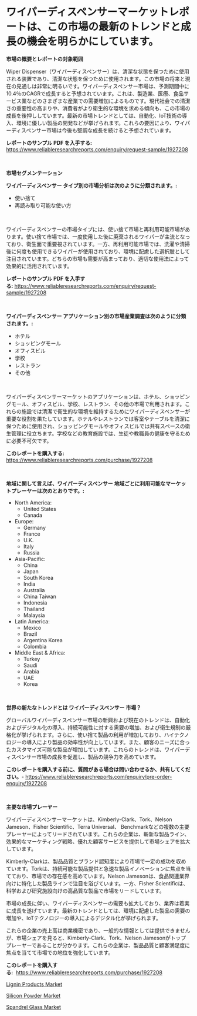 <p><h1>ワイパーディスペンサーマーケットレポートは、この市場の最新のトレンドと成長の機会を明らかにしています。</h1></p><p><strong>市場の概要とレポートの対象範囲</strong></p>
<p><p>Wiper Dispenser（ワイパーディスペンサー）は、清潔な状態を保つために使用される装置であり、清潔な状態を保つために使用されます。この市場の将来と現在の見通しは非常に明るいです。ワイパーディスペンサー市場は、予測期間中に10.4％のCAGRで成長すると予想されています。これは、製造業、医療、食品サービス業などのさまざまな産業での需要増加によるものです。現代社会での清潔さの重要性の高まりや、消費者がより衛生的な環境を求める傾向も、この市場の成長を後押ししています。最新の市場トレンドとしては、自動化、IoT技術の導入、環境に優しい製品の開発などが挙げられます。これらの要因により、ワイパーディスペンサー市場は今後も堅調な成長を続けると予想されています。</p></p>
<p><strong>レポートのサンプル PDF を入手する:</strong> <a href="https://www.reliableresearchreports.com/enquiry/request-sample/1927208">https://www.reliableresearchreports.com/enquiry/request-sample/1927208</a></p>
<p>&nbsp;</p>
<p><strong>市場セグメンテーション</strong></p>
<p><strong>ワイパーディスペンサー タイプ別の市場分析は次のように分類されます。:</strong></p>
<p><ul><li>使い捨て</li><li>再読み取り可能な使い方</li></ul></p>
<p>&nbsp;</p>
<p><p>ワイパーディスペンサーの市場タイプには、使い捨て市場と再利用可能市場があります。使い捨て市場では、一度使用した後に廃棄されるワイパーが主流となっており、衛生面で重要視されています。一方、再利用可能市場では、洗濯や清掃後に何度も使用できるワイパーが使用されており、環境に配慮した選択肢として注目されています。どちらの市場も需要が高まっており、適切な使用法によって効果的に活用されています。</p></p>
<p><strong>レポートのサンプル PDF を入手する:</strong>&nbsp;<a href="https://www.reliableresearchreports.com/enquiry/request-sample/1927208">https://www.reliableresearchreports.com/enquiry/request-sample/1927208</a></p>
<p>&nbsp;</p>
<p><strong> ワイパーディスペンサー アプリケーション別の市場産業調査は次のように分類されます。:</strong></p>
<p><ul><li>ホテル</li><li>ショッピングモール</li><li>オフィスビル</li><li>学校</li><li>レストラン</li><li>その他</li></ul></p>
<p>&nbsp;</p>
<p><p>ワイパーディスペンサーマーケットのアプリケーションは、ホテル、ショッピングモール、オフィスビル、学校、レストラン、その他の市場で利用されます。これらの施設では清潔で衛生的な環境を維持するためにワイパーディスペンサーが重要な役割を果たしています。ホテルやレストランでは客室やテーブルを清潔に保つために使用され、ショッピングモールやオフィスビルでは共有スペースの衛生管理に役立ちます。学校などの教育施設では、生徒や教職員の健康を守るために必要不可欠です。</p></p>
<p><strong>このレポートを購入する:</strong>&nbsp; <a href="https://www.reliableresearchreports.com/purchase/1927208">https://www.reliableresearchreports.com/purchase/1927208</a></p>
<p>&nbsp;</p>
<p><strong>地域に関して言えば、ワイパーディスペンサー 地域ごとに利用可能なマーケットプレーヤーは次のとおりです。:</strong></p>
<p><ul>
    <li>
        North America:
        <ul>
            <li>United States</li>
            <li>Canada</li>
        </ul>
    </li>
    <li>
        Europe:
        <ul>
            <li>Germany</li>
            <li>France</li>
            <li>U.K.</li>
            <li>Italy</li>
            <li>Russia</li>
        </ul>
    </li>
    <li>
        Asia-Pacific:
        <ul>
            <li>China</li>
            <li>Japan</li>
            <li>South Korea</li>
            <li>India</li>
            <li>Australia</li>
            <li>China Taiwan</li>
            <li>Indonesia</li>
            <li>Thailand</li>
            <li>Malaysia</li>
        </ul>
    </li>
    <li>
        Latin America:
        <ul>
            <li>Mexico</li>
            <li>Brazil</li>
            <li>Argentina Korea</li>
            <li>Colombia</li>
        </ul>
    </li>
    <li>
        Middle East & Africa:
        <ul>
            <li>Turkey</li>
            <li>Saudi</li>
            <li>Arabia</li>
            <li>UAE</li>
            <li>Korea</li>
        </ul>
    </li>
    </ul></p>
<p>&nbsp;</p>
<p><strong>世界の新たなトレンドとは ワイパーディスペンサー 市場？</strong></p>
<p><p>グローバルワイパーディスペンサー市場の新興および現在のトレンドは、自動化およびデジタル化の導入、持続可能性に対する需要の増加、および衛生規制の厳格化が挙げられます。さらに、使い捨て製品の利用が増加しており、ハイテクノロジーの導入により製品の効率性が向上しています。また、顧客のニーズに合ったカスタマイズ可能な製品が増加しています。これらのトレンドは、ワイパーディスペンサー市場の成長を促進し、製品の競争力を高めています。</p></p>
<p><strong>このレポートを購入する前に、質問がある場合は問い合わせるか、共有してください。</strong>- <a href="https://www.reliableresearchreports.com/enquiry/pre-order-enquiry/1927208">https://www.reliableresearchreports.com/enquiry/pre-order-enquiry/1927208</a></p>
<p>&nbsp;</p>
<p><strong>主要な市場プレーヤー</strong></p>
<p><p>ワイパーディスペンサーマーケットは、Kimberly-Clark、Tork、Nelson Jameson、Fisher Scientific、Terra Universal、 Benchmarkなどの複数の主要プレーヤーによってリードされています。これらの企業は、斬新な製品ライン、効果的なマーケティング戦略、優れた顧客サービスを提供して市場シェアを拡大しています。</p><p>Kimberly-Clarkは、製品品質とブランド認知度により市場で一定の成功を収めています。Torkは、持続可能な製品提供と急速な製品イノベーションに焦点を当てており、市場での存在感を高めています。Nelson Jamesonは、食品関連業界向けに特化した製品ラインで注目を浴びています。一方、Fisher Scientificは、科学および研究施設向けの高品質な製品で市場をリードしています。</p><p>市場の成長に伴い、ワイパーディスペンサーの需要も拡大しており、業界は着実に成長を遂げています。最新のトレンドとしては、環境に配慮した製品の需要の増加や、IoTテクノロジーの導入によるデジタル化が挙げられます。</p><p>これらの企業の売上高は商業機密であり、一般的な情報としては提供できませんが、市場シェアを見ると、Kimberly-Clark、Tork、Nelson Jamesonがトッププレーヤーであることが分かります。これらの企業は、製品品質と顧客満足度に焦点を当てて市場での地位を強化しています。</p></p>
<p><strong>このレポートを購入する:</strong>&nbsp;&nbsp;<a href="https://www.reliableresearchreports.com/purchase/1927208">https://www.reliableresearchreports.com/purchase/1927208</a></p>
<p><p><a href="https://rainy-horn-d69.notion.site/Lignin-Products-Market-Size-Market-Share-and-Global-Market-Analysis-Report-2024-2031-ac8b4a505dbc48a7b3e1c8478cb75a24">Lignin Products Market</a></p><p><a href="https://rainy-horn-d69.notion.site/Silicon-Powder-Market-Provides-Detailed-Segmentation-of-this-Market-based-on-Type-Application-and--4c017caec962409a870e487662796765">Silicon Powder Market</a></p><p><a href="https://woozy-pyroraptor-a1f.notion.site/Spandrel-Glass-Market-Centers-on-Aspects-such-as-Market-Growth-Market-Share-Market-Opportunity-an-c3e43c0dcfd349fda73fdda21e622d9d">Spandrel Glass Market</a></p></p>